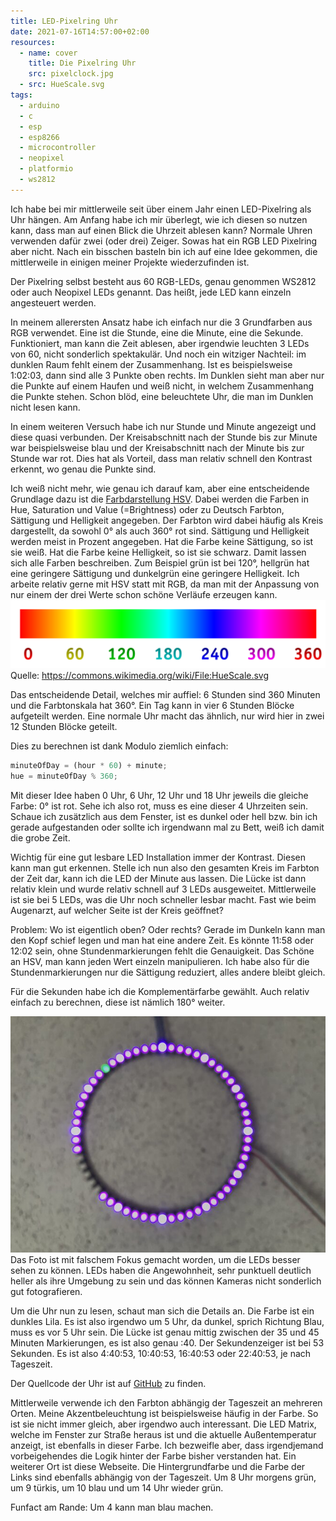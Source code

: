```yaml
---
title: LED-Pixelring Uhr
date: 2021-07-16T14:57:00+02:00
resources:
  - name: cover
    title: Die Pixelring Uhr
    src: pixelclock.jpg
  - src: HueScale.svg
tags:
  - arduino
  - c
  - esp
  - esp8266
  - microcontroller
  - neopixel
  - platformio
  - ws2812
---
```

Ich habe bei mir mittlerweile seit über einem Jahr einen LED-Pixelring als Uhr hängen.
Am Anfang habe ich mir überlegt, wie ich diesen so nutzen kann, dass man auf einen Blick die Uhrzeit ablesen kann?
Normale Uhren verwenden dafür zwei (oder drei) Zeiger.
Sowas hat ein RGB LED Pixelring aber nicht.
Nach ein bisschen basteln bin ich auf eine Idee gekommen, die mittlerweile in einigen meiner Projekte wiederzufinden ist.
<!--more-->

Der Pixelring selbst besteht aus 60 RGB-LEDs, genau genommen WS2812 oder auch Neopixel LEDs genannt.
Das heißt, jede LED kann einzeln angesteuert werden.

In meinem allerersten Ansatz habe ich einfach nur die 3 Grundfarben aus RGB verwendet.
Eine ist die Stunde, eine die Minute, eine die Sekunde.
Funktioniert, man kann die Zeit ablesen, aber irgendwie leuchten 3 LEDs von 60, nicht sonderlich spektakulär.
Und noch ein witziger Nachteil: im dunklen Raum fehlt einem der Zusammenhang.
Ist es beispielsweise 1:02:03, dann sind alle 3 Punkte oben rechts.
Im Dunklen sieht man aber nur die Punkte auf einem Haufen und weiß nicht, in welchem Zusammenhang die Punkte stehen.
Schon blöd, eine beleuchtete Uhr, die man im Dunklen nicht lesen kann.

In einem weiteren Versuch habe ich nur Stunde und Minute angezeigt und diese quasi verbunden.
Der Kreisabschnitt nach der Stunde bis zur Minute war beispielsweise blau und der Kreisabschnitt nach der Minute bis zur Stunde war rot.
Dies hat als Vorteil, dass man relativ schnell den Kontrast erkennt, wo genau die Punkte sind.

Ich weiß nicht mehr, wie genau ich darauf kam, aber eine entscheidende Grundlage dazu ist die [Farbdarstellung HSV](https://de.wikipedia.org/wiki/HSV-Farbraum).
Dabei werden die Farben in Hue, Saturation und Value (=Brightness) oder zu Deutsch Farbton, Sättigung und Helligkeit angegeben.
Der Farbton wird dabei häufig als Kreis dargestellt, da sowohl 0° als auch 360° rot sind.
Sättigung und Helligkeit werden meist in Prozent angegeben.
Hat die Farbe keine Sättigung, so ist sie weiß.
Hat die Farbe keine Helligkeit, so ist sie schwarz.
Damit lassen sich alle Farben beschreiben.
Zum Beispiel grün ist bei 120°, hellgrün hat eine geringere Sättigung und dunkelgrün eine geringere Helligkeit.
Ich arbeite relativ gerne mit HSV statt mit RGB, da man mit der Anpassung von nur einem der drei Werte schon schöne Verläufe erzeugen kann.
![Farbtonskala in Grad](HueScale.svg)
Quelle: https://commons.wikimedia.org/wiki/File:HueScale.svg

Das entscheidende Detail, welches mir auffiel: 6 Stunden sind 360 Minuten und die Farbtonskala hat 360°.
Ein Tag kann in vier 6 Stunden Blöcke aufgeteilt werden.
Eine normale Uhr macht das ähnlich, nur wird hier in zwei 12 Stunden Blöcke geteilt.

Dies zu berechnen ist dank Modulo ziemlich einfach:
```js
minuteOfDay = (hour * 60) + minute;
hue = minuteOfDay % 360;
```

Mit dieser Idee haben 0 Uhr, 6 Uhr, 12 Uhr und 18 Uhr jeweils die gleiche Farbe: 0° ist rot.
Sehe ich also rot, muss es eine dieser 4 Uhrzeiten sein.
Schaue ich zusätzlich aus dem Fenster, ist es dunkel oder hell bzw. bin ich gerade aufgestanden oder sollte ich irgendwann mal zu Bett, weiß ich damit die grobe Zeit.

Wichtig für eine gut lesbare LED Installation immer der Kontrast.
Diesen kann man gut erkennen.
Stelle ich nun also den gesamten Kreis im Farbton der Zeit dar, kann ich die LED der Minute aus lassen.
Die Lücke ist dann relativ klein und wurde relativ schnell auf 3 LEDs ausgeweitet.
Mittlerweile ist sie bei 5 LEDs, was die Uhr noch schneller lesbar macht.
Fast wie beim Augenarzt, auf welcher Seite ist der Kreis geöffnet?

Problem: Wo ist eigentlich oben? Oder rechts?
Gerade im Dunkeln kann man den Kopf schief legen und man hat eine andere Zeit.
Es könnte 11:58 oder 12:02 sein, ohne Stundenmarkierungen fehlt die Genauigkeit.
Das Schöne an HSV, man kann jeden Wert einzeln manipulieren.
Ich habe also für die Stundenmarkierungen nur die Sättigung reduziert, alles andere bleibt gleich.

Für die Sekunden habe ich die Komplementärfarbe gewählt.
Auch relativ einfach zu berechnen, diese ist nämlich 180° weiter.

![Die Uhr an der Wand](pixelclock.jpg)
Das Foto ist mit falschem Fokus gemacht worden, um die LEDs besser sehen zu können.
LEDs haben die Angewohnheit, sehr punktuell deutlich heller als ihre Umgebung zu sein und das können Kameras nicht sonderlich gut fotografieren.

Um die Uhr nun zu lesen, schaut man sich die Details an.
Die Farbe ist ein dunkles Lila. Es ist also irgendwo um 5 Uhr, da dunkel, sprich Richtung Blau, muss es vor 5 Uhr sein.
Die Lücke ist genau mittig zwischen der 35 und 45 Minuten Markierungen, es ist also genau :40.
Der Sekundenzeiger ist bei 53 Sekunden.
Es ist also 4:40:53, 10:40:53, 16:40:53 oder 22:40:53, je nach Tageszeit.

Der Quellcode der Uhr ist auf [GitHub](https://github.com/EdJoPaTo/esp-mqtt-neopixel-clock) zu finden.

Mittlerweile verwende ich den Farbton abhängig der Tageszeit an mehreren Orten.
Meine Akzentbeleuchtung ist beispielsweise häufig in der Farbe.
So ist sie nicht immer gleich, aber irgendwo auch interessant.
Die LED Matrix, welche im Fenster zur Straße heraus ist und die aktuelle Außentemperatur anzeigt, ist ebenfalls in dieser Farbe.
Ich bezweifle aber, dass irgendjemand vorbeigehendes die Logik hinter der Farbe bisher verstanden hat.
Ein weiterer Ort ist diese Webseite.
Die Hintergrundfarbe und die Farbe der Links sind ebenfalls abhängig von der Tageszeit.
Um 8 Uhr morgens grün, um 9 türkis, um 10 blau und um 14 Uhr wieder grün.

Funfact am Rande: Um 4 kann man blau machen.
